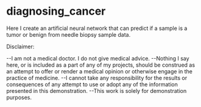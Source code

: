 # diagnosing_cancer
Here I create an artificial neural network that can predict if a sample is a tumor or benign from needle biopsy sample data.

Disclaimer:

--I am not a medical doctor.  I do not give medical advice.
--Nothing I say here, or is included as a part of any of my projects, 
should be construed as an attempt to offer or render a medical 
opinion or otherwise engage in the practice of medicine.
--I cannot take any responsibility for the 
results or consequences of any attempt to use or adopt any of the 
information presented in this demonstration.
--This work is solely for demonstration purposes.
